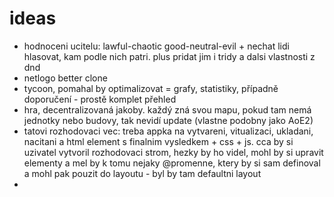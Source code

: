 # ideas

- hodnoceni ucitelu: lawful-chaotic good-neutral-evil + nechat lidi hlasovat, kam podle nich patri. plus pridat jim i tridy a dalsi vlastnosti z dnd
- netlogo better clone
- tycoon, pomahal by optimalizovat = grafy, statistiky, případně doporučení - prostě komplet přehled
- hra, decentralizovaná jakoby. každý zná svou mapu, pokud tam nemá jednotky nebo budovy, tak nevidí update (vlastne podobny jako AoE2)
- tatovi rozhodovaci vec: treba appka na vytvareni, vitualizaci, ukladani, nacitani a html element s finalnim vysledkem + css + js. cca by si uzivatel vytvoril rozhodovaci strom, hezky by ho videl, mohl by si upravit elementy a mel by k tomu nejaky @promenne, ktery by si sam definoval a mohl pak pouzit do layoutu - byl by tam defaultni layout
- 
